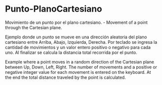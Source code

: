 # Punto-PlanoCartesiano
Movimiento de un punto por el plano cartesiano. - Movement of a point through the Cartesian plane.

Ejemplo donde un punto se mueve en una dirección aleatoria del plano cartesiano entre Arriba, Abajo, Izquierda, Derecha. Por teclado se ingresa la cantidad de movimientos y un valor entero positivo o negativo para cada uno. Al finalizar se calcula la distancia total recorrida por el punto.

Example where a point moves in a random direction of the Cartesian plane between Up, Down, Left, Right. The number of movements and a positive or negative integer value for each movement is entered on the keyboard. At the end the total distance traveled by the point is calculated.
